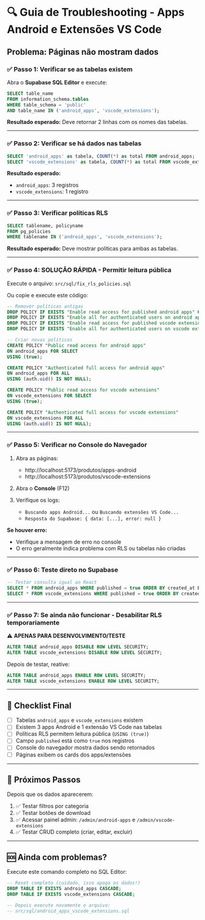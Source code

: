 # 🔍 Guia de Troubleshooting - Apps Android e Extensões VS Code

## Problema: Páginas não mostram dados

### ✅ Passo 1: Verificar se as tabelas existem

Abra o **Supabase SQL Editor** e execute:

```sql
SELECT table_name 
FROM information_schema.tables 
WHERE table_schema = 'public' 
AND table_name IN ('android_apps', 'vscode_extensions');
```

**Resultado esperado:** Deve retornar 2 linhas com os nomes das tabelas.

---

### ✅ Passo 2: Verificar se há dados nas tabelas

```sql
SELECT 'android_apps' as tabela, COUNT(*) as total FROM android_apps;
SELECT 'vscode_extensions' as tabela, COUNT(*) as total FROM vscode_extensions;
```

**Resultado esperado:** 
- `android_apps`: 3 registros
- `vscode_extensions`: 1 registro

---

### ✅ Passo 3: Verificar políticas RLS

```sql
SELECT tablename, policyname 
FROM pg_policies 
WHERE tablename IN ('android_apps', 'vscode_extensions');
```

**Resultado esperado:** Deve mostrar políticas para ambas as tabelas.

---

### ✅ Passo 4: SOLUÇÃO RÁPIDA - Permitir leitura pública

Execute o arquivo: `src/sql/fix_rls_policies.sql`

Ou copie e execute este código:

```sql
-- Remover políticas antigas
DROP POLICY IF EXISTS "Enable read access for published android apps" ON android_apps;
DROP POLICY IF EXISTS "Enable all for authenticated users on android apps" ON android_apps;
DROP POLICY IF EXISTS "Enable read access for published vscode extensions" ON vscode_extensions;
DROP POLICY IF EXISTS "Enable all for authenticated users on vscode extensions" ON vscode_extensions;

-- Criar novas políticas
CREATE POLICY "Public read access for android apps" 
ON android_apps FOR SELECT 
USING (true);

CREATE POLICY "Authenticated full access for android apps" 
ON android_apps FOR ALL 
USING (auth.uid() IS NOT NULL);

CREATE POLICY "Public read access for vscode extensions" 
ON vscode_extensions FOR SELECT 
USING (true);

CREATE POLICY "Authenticated full access for vscode extensions" 
ON vscode_extensions FOR ALL 
USING (auth.uid() IS NOT NULL);
```

---

### ✅ Passo 5: Verificar no Console do Navegador

1. Abra as páginas:
   - http://localhost:5173/produtos/apps-android
   - http://localhost:5173/produtos/vscode-extensions

2. Abra o **Console** (F12)

3. Verifique os logs:
   - `Buscando apps Android...` ou `Buscando extensões VS Code...`
   - `Resposta do Supabase: { data: [...], error: null }`

**Se houver erro:**
- Verifique a mensagem de erro no console
- O erro geralmente indica problema com RLS ou tabelas não criadas

---

### ✅ Passo 6: Teste direto no Supabase

```sql
-- Testar consulta igual ao React
SELECT * FROM android_apps WHERE published = true ORDER BY created_at DESC;
SELECT * FROM vscode_extensions WHERE published = true ORDER BY created_at DESC;
```

---

### ✅ Passo 7: Se ainda não funcionar - Desabilitar RLS temporariamente

⚠️ **APENAS PARA DESENVOLVIMENTO/TESTE**

```sql
ALTER TABLE android_apps DISABLE ROW LEVEL SECURITY;
ALTER TABLE vscode_extensions DISABLE ROW LEVEL SECURITY;
```

Depois de testar, reative:

```sql
ALTER TABLE android_apps ENABLE ROW LEVEL SECURITY;
ALTER TABLE vscode_extensions ENABLE ROW LEVEL SECURITY;
```

---

## 🎯 Checklist Final

- [ ] Tabelas `android_apps` e `vscode_extensions` existem
- [ ] Existem 3 apps Android e 1 extensão VS Code nas tabelas
- [ ] Políticas RLS permitem leitura pública (`USING (true)`)
- [ ] Campo `published` está como `true` nos registros
- [ ] Console do navegador mostra dados sendo retornados
- [ ] Páginas exibem os cards dos apps/extensões

---

## 📝 Próximos Passos

Depois que os dados aparecerem:

1. ✅ Testar filtros por categoria
2. ✅ Testar botões de download
3. ✅ Acessar painel admin: `/admin/android-apps` e `/admin/vscode-extensions`
4. ✅ Testar CRUD completo (criar, editar, excluir)

---

## 🆘 Ainda com problemas?

Execute este comando completo no SQL Editor:

```sql
-- Reset completo (cuidado, isso apaga os dados!)
DROP TABLE IF EXISTS android_apps CASCADE;
DROP TABLE IF EXISTS vscode_extensions CASCADE;

-- Depois execute novamente o arquivo:
-- src/sql/android_apps_vscode_extensions.sql
```
